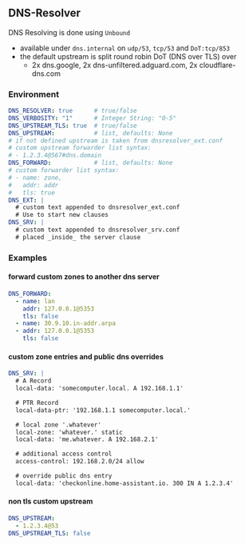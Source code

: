 ## DNS-Resolver

DNS Resolving is done using `Unbound`
- available under `dns.internal` on `udp/53`, `tcp/53` and `DoT:tcp/853`
- the default upstream is split round robin DoT (DNS over TLS) over
    - 2x dns.google, 2x dns-unfiltered.adguard.com, 2x cloudflare-dns.com

### Environment

```yaml
DNS_RESOLVER: true      # true/false
DNS_VERBOSITY: "1"      # Integer String: "0-5"
DNS_UPSTREAM_TLS: true  # true/false
DNS_UPSTREAM:           # list, defaults: None
# if not defined upstream is taken from dnsresolver_ext.conf
# custom upstream forwarder list syntax:
# - 1.2.3.4@567#dns.domain
DNS_FORWARD:            # list, defaults: None
# custom forwarder list syntax:
# - name: zone,
#   addr: addr
#   tls: true
DNS_EXT: |
  # custom text appended to dnsresolver_ext.conf
  # Use to start new clauses
DNS_SRV: |
  # custom text appended to dnsresolver_srv.conf
  # placed _inside_ the server clause

```

### Examples
#### forward custom zones to another dns server

```yaml
DNS_FORWARD:
  - name: lan
    addr: 127.0.0.1@5353
    tls: false
  - name: 30.9.10.in-addr.arpa
  - addr: 127.0.0.1@5353
    tls: false
```

#### custom zone entries and public dns overrides

```yaml
DNS_SRV: |
  # A Record
  local-data: 'somecomputer.local. A 192.168.1.1'

  # PTR Record
  local-data-ptr: '192.168.1.1 somecomputer.local.'

  # local zone '.whatever'
  local-zone: 'whatever.' static
  local-data: 'me.whatever. A 192.168.2.1'

  # additional access control
  access-control: 192.168.2.0/24 allow

  # override public dns entry
  local-data: 'checkonline.home-assistant.io. 300 IN A 1.2.3.4'

```

#### non tls custom upstream

```yaml
DNS_UPSTREAM:
  - 1.2.3.4@53
DNS_UPSTREAM_TLS: false
```
